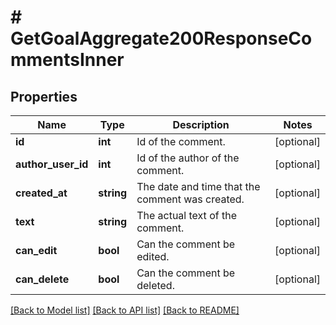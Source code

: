 # # GetGoalAggregate200ResponseCommentsInner

## Properties

Name | Type | Description | Notes
------------ | ------------- | ------------- | -------------
**id** | **int** | Id of the comment. | [optional]
**author_user_id** | **int** | Id of the author of the comment. | [optional]
**created_at** | **string** | The date and time that the comment was created. | [optional]
**text** | **string** | The actual text of the comment. | [optional]
**can_edit** | **bool** | Can the comment be edited. | [optional]
**can_delete** | **bool** | Can the comment be deleted. | [optional]

[[Back to Model list]](../../README.md#models) [[Back to API list]](../../README.md#endpoints) [[Back to README]](../../README.md)
